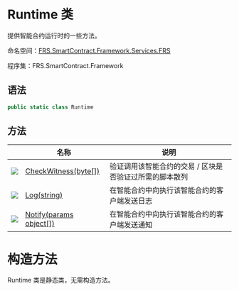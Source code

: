 # Runtime 类

提供智能合约运行时的一些方法。

命名空间：[FRS.SmartContract.Framework.Services.FRS](../FRS.md)

程序集：FRS.SmartContract.Framework

## 语法

```c#
public static class Runtime
```

## 方法

|                                          | 名称                                       | 说明                          |
| ---------------------------------------- | ---------------------------------------- | --------------------------- |
| ![](https://i-msdn.sec.s-msft.com/dynimg/IC91302.jpeg) | [CheckWitness(byte[])](Runtime/CheckWitness.md) | 验证调用该智能合约的交易 / 区块是否验证过所需的脚本散列 |
| ![](https://i-msdn.sec.s-msft.com/dynimg/IC91302.jpeg) | [Log(string)](Runtime/Log.md)            | 在智能合约中向执行该智能合约的客户端发送日志      |
| ![](https://i-msdn.sec.s-msft.com/dynimg/IC91302.jpeg) | [Notify(params object[])](Runtime/Notify.md) | 在智能合约中向执行该智能合约的客户端发送通知      |


# 构造方法

Runtime 类是静态类，无需构造方法。